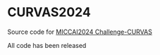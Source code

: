 # CURVAS2024

Source code for [MICCAI2024 Challenge-CURVAS](https://curvas.grand-challenge.org/)

All code has been released
